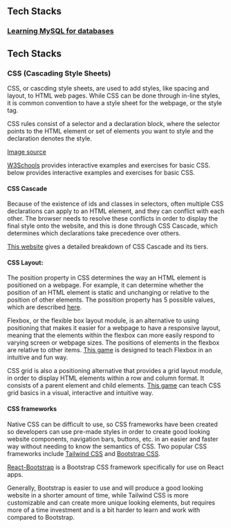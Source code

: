 ## Tech Stacks

### [Learning MySQL for databases](./Tech_Stacks/Learning_MySQL.md)

## Tech Stacks

### CSS (Cascading Style Sheets)

CSS, or cascding style sheets, are used to add styles, like spacing and layout, to HTML web pages. While CSS can be done through in-line styles, it is common convention to have a style sheet for the webpage, or the style tag. 

CSS rules consist of a selector and a declaration block, where the selector points to the HTML element or set of elements you want to style and the declaration denotes the style. 


[Image source](https://www.w3schools.com/css/css_syntax.asp)

[W3Schools](https://www.w3schools.com/css/) provides interactive examples and exercises for basic CSS. below provides interactive examples and exercises for basic CSS.

#### CSS Cascade

Because of the existence of ids and classes in selectors, often multiple CSS declarations can apply to an HTML element, and they can conflict with each other. The browser needs to resolve these conflicts in order to display the final style onto the website, and this is done through CSS Cascade, which determines which declarations take precedence over others.

[This website](https://wattenberger.com/blog/css-cascade) gives a detailed breakdown of CSS Cascade and its tiers. 


#### CSS Layout: 

The position property in CSS determines the way an HTML element is positioned on a webpage. For example, it can determine whether the position of an HTML element is static and unchanging or relative to the position of other elements. The possition property has 5 possible values, which are described [here](https://www.w3schools.com/css/css_positioning.asp).
 
Flexbox, or the flexible box layout module, is an alternative to using positioning that makes it easier for a webpage to have a responsive layout, meaning that the elements within the flexbox can more easily respond to varying screen or webpage sizes. The positions of elements in the flexbox are relative to other items. [This game](https://flexboxfroggy.com/) is designed to teach Flexbox in an intuitive and fun way. 
 
CSS grid is also a positioning alternative that provides a grid layout module, in order to display HTML elements within a row and column format. It consists of a parent element and child elements. [This game](https://cssgridgarden.com/) can teach CSS grid basics in a visual, interactive and intuitive way. 

#### CSS frameworks 

Native CSS can be difficult to use, so CSS frameworks have been created so developers can use pre-made styles in order to create good looking website components, navigation bars, buttons, etc. in an easier and faster way without needing to know the semantics of CSS. Two popular CSS frameworks include [Tailwind CSS](https://tailwindcss.com/) and [Bootstrap CSS](https://getbootstrap.com/docs/3.4/css/). 

[React-Bootstrap](https://react-bootstrap.github.io/) is a Bootstrap CSS framework specifically for use on React apps.

Generally, Bootstrap is easier to use and will produce a good looking website in a shorter amount of time, while Tailwind CSS is more customizable and can create more unique looking elements, but requires more of a time investment and is a bit harder to learn and work with compared to Bootstrap. 
